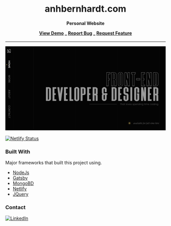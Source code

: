 <div align="center">
  <h1 align="center">anhbernhardt.com</h1>
  <h4 align="center">
    Personal Website
  <p>
    <a href="https://anhbernhardt.com" target="_blank">View Demo</a>
        _
    <a href="https://github.com/anguyen0208/anhbernhardt.com/issues" target="_blank">Report Bug</a>
        _
    <a href="https://github.com/anguyen0208/anhbernhardt.com/issues" target="_blank">Request Feature</a>
  </p>
  </h4>
</div>

---
![image](static/images/og.png)

[![Netlify Status](https://api.netlify.com/api/v1/badges/f178832e-999f-4255-a65d-0e970da71f0a/deploy-status)](https://app.netlify.com/sites/anhbernhardt/deploys)


### Built With

Major frameworks that built this project using.
* [NodeJs](https://nodejs.org)
* [Gatsby](https://gatsbyjs.com)
* [MongoBD](https://mongodb.com)
* [Netlify](https://netlify.com)
* [JQuery](https://jquery.com)


### Contact
[![LinkedIn](https://img.shields.io/badge/LinkedIn-0077B5?style=for-the-badge&logo=linkedin&logoColor=white)](https://www.linkedin.com/in/anhbernhardt/)
